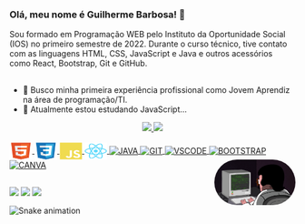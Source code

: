 ### Olá, meu nome é Guilherme Barbosa! 👋
Sou formado em Programação WEB pelo Instituto da Oportunidade Social (IOS) no primeiro semestre de 2022. Durante o curso técnico, tive contato com as linguagens HTML, CSS, JavaScript e Java e outros acessórios como React, Bootstrap, Git e GitHub.
## 

* 🔭 Busco minha primeira experiência profissional como Jovem Aprendiz na área de programação/TI.
* 🌱 Atualmente estou estudando JavaScript...

<div align="center">
  <a href="https://github.com/guilhermebadg">
  <img height="180em" src="https://github-readme-stats.vercel.app/api?username=guilhermebadg&show_icons=true&theme=dark&include_all_commits=true&count_private=true"/>
  <img height="180em" src="https://github-readme-stats.vercel.app/api/top-langs/?username=guilhermebadg&layout=compact&langs_count=7&theme=dark"/>
</div>
  
 <div style="display: inline_block"><br>
  <img align="center" alt="HTML" height="30" width="40" src="https://raw.githubusercontent.com/devicons/devicon/master/icons/html5/html5-original.svg">
  <img align="center" alt="CSS" height="30" width="40" src="https://raw.githubusercontent.com/devicons/devicon/master/icons/css3/css3-original.svg">
  <img align="center" alt="JS" height="30" width="40" src="https://raw.githubusercontent.com/devicons/devicon/master/icons/javascript/javascript-plain.svg">
  <img align="center" alt="REACT" height="30" width="40" src="https://raw.githubusercontent.com/devicons/devicon/master/icons/react/react-original.svg">
  <img align="center" alt="JAVA" height="30" width="40" src="https://cdn.jsdelivr.net/gh/devicons/devicon/icons/java/java-plain.svg">
  <img align="center" alt="GIT" height="30" width="40" src="https://cdn.jsdelivr.net/gh/devicons/devicon/icons/git/git-plain.svg">
  <img align="center" alt="VSCODE" height="30" width="40" src="https://cdn.jsdelivr.net/gh/devicons/devicon/icons/vscode/vscode-original.svg">
  <img align="center" alt="BOOTSTRAP" height="30" width="40" src="https://cdn.jsdelivr.net/gh/devicons/devicon/icons/bootstrap/bootstrap-original.svg">
  <img align="center" alt="CANVA" height="30" width="40" src="https://cdn.jsdelivr.net/gh/devicons/devicon/icons/canva/canva-original.svg">
  <img align="right" height="80" style="border-radius:50px" src="src/assets/to_readme/gf.gif">
  </div>
  
   ##
   
<div> 
  <a href="https://instagram.com/gbadg" target="_blank"><img src="https://img.shields.io/badge/-Instagram-%23E4405F?style=for-the-badge&logo=instagram&logoColor=white" target="_blank"></a>
  <a href="https://www.linkedin.com/in/guilhermebadg" target="_blank"><img src="https://img.shields.io/badge/-LinkedIn-%230077B5?style=for-the-badge&logo=linkedin&logoColor=white" target="_blank"></a> 
    <a href = "https://mail.google.com/mail/u/0/#inbox?compose=GTvVlcSKjDVtRLCMdbjMRMDXnBpsGbQMZMWbdMLwvgxWDBwcvKTVgtBvmBxcbVCmBlqGfQNFJVmhR"><img src="https://img.shields.io/badge/-Gmail-%23333?style=for-the-badge&logo=gmail&logoColor=white" target="_blank"></a>
  
  
   ![Snake animation](https://github.com/guilhermebadg/guilhermebadg/blob/output/github-contribution-grid-snake.svg)
